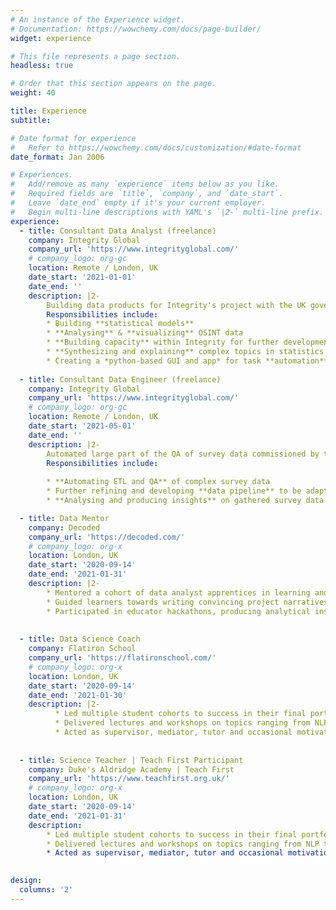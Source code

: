 ```yaml
---
# An instance of the Experience widget.
# Documentation: https://wowchemy.com/docs/page-builder/
widget: experience

# This file represents a page section.
headless: true

# Order that this section appears on the page.
weight: 40

title: Experience
subtitle:

# Date format for experience
#   Refer to https://wowchemy.com/docs/customization/#date-format
date_format: Jan 2006

# Experiences.
#   Add/remove as many `experience` items below as you like.
#   Required fields are `title`, `company`, and `date_start`.
#   Leave `date_end` empty if it's your current employer.
#   Begin multi-line descriptions with YAML's `|2-` multi-line prefix.
experience:
  - title: Consultant Data Analyst (freelance)
    company: Integrity Global
    company_url: 'https://www.integrityglobal.com/'
    # company_logo: org-gc
    location: Remote / London, UK
    date_start: '2021-01-01'
    date_end: ''
    description: |2-
        Building data products for Integrity's project with the UK government's CSSF (Conflict, Stability and Security Fund), a cross-HMG fund focused on preventing instability and conflicts that threaten UK strategic interests. 
        Responsibilities include:
        * Building **statistical models**
        * **Analysing** & **visualizing** OSINT data 
        * **Building capacity** within Integrity for further development of data analytics
        * **Synthesizing and explaining** complex topics in statistics & machine learning to HMG stakeholders in writing and presentations
        * Creating a *python-based GUI and app* for task **automation**
        
  - title: Consultant Data Engineer (freelance)
    company: Integrity Global
    company_url: 'https://www.integrityglobal.com/'
    # company_logo: org-gc
    location: Remote / London, UK
    date_start: '2021-05-01'
    date_end: ''
    description: |2-
        Automated large part of the QA of survey data commissioned by the World Bank as part of their third-party monitoring of the impact of the Afghanistan Reconstruction Trust Funds' (ARTF) projects. Further developed auto-QA on surveys of the country's  economy after 15th August 2021.
        Responsibilities include:
        
        * **Automating ETL and QA** of complex survey data
        * Further refining and developing **data pipeline** to be adaptable to multiple client projects
        * **Analysing and producing insights** on gathered survey data

  - title: Data Mentor
    company: Decoded
    company_url: 'https://decoded.com/'
    # company_logo: org-x
    location: London, UK
    date_start: '2020-09-14'
    date_end: '2021-01-31'
    description: |2-
        * Mentored a cohort of data analyst apprentices in learning and using data science concepts and techniques to solve problems in their day to day work. 
        * Guided learners towards writing convincing project narratives that communicate the value of their projects to internal stakeholders.
        * Participated in educator hackathons, producing analytical insights based on internal company data and presenting to wider company and senior leadership in a 7-hour timeframe.
        
        
  - title: Data Science Coach
    company: Flatiron School
    company_url: 'https://flatironschool.com/'
    # company_logo: org-x
    location: London, UK
    date_start: '2020-09-14'
    date_end: '2021-01-30'
    description: |2-
          * Led multiple student cohorts to success in their final portfolio projects, on a range of topics from image recognition to recommendation systems. 
          * Delivered lectures and workshops on topics ranging from NLP to introductory neural networks, Principal Component Analysis to setting up notebook instances in Google Cloud. 
          * Acted as supervisor, mediator, tutor and occasional motivational speaker - imparting code, advice and encouragement to ensure student success.
          
          
  - title: Science Teacher | Teach First Participant
    company: Duke's Aldridge Academy | Teach First
    company_url: 'https://www.teachfirst.org.uk/'
    # company_logo: org-x
    location: London, UK
    date_start: '2020-09-14'
    date_end: '2021-01-31'
    description: 
        * Led multiple student cohorts to success in their final portfolio projects, on a range of topics from image recognition to recommendation systems. 
        * Delivered lectures and workshops on topics ranging from NLP to introductory neural networks, Principal Component Analysis to setting up notebook instances in Google Cloud. 
        * Acted as supervisor, mediator, tutor and occasional motivational speaker: imparting code, advice and encouragement to ensure student success.   
        

design:
  columns: '2'
---
```

